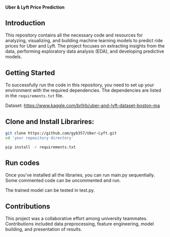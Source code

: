 #### Uber & Lyft Price Prediction


## Introduction

This repository contains all the necessary code and resources for analyzing, visualizing, and building machine learning models to predict ride prices for Uber and Lyft. The project focuses on extracting insights from the data, performing exploratory data analysis (EDA), and developing predictive models.




## Getting Started

To successfully run the code in this repository, you need to set up your environment with the required dependencies. The dependencies are listed in the ```requirements.txt``` file.

Dataset: https://www.kaggle.com/brllrb/uber-and-lyft-dataset-boston-ma




## Clone and Install Librarires:
```bash
git clone https://github.com/gyb357/Uber-Lyft.git
cd 'your repository directory'
```

```bash
pip install -r requirements.txt
```




## Run codes

Once you've installed all the libraries, you can run main.py sequentially. Some commented code can be uncommented and run. 

The trained model can be tested in test.py.




## Contributions
This project was a collaborative effort among university teammates. Contributions included data preprocessing, feature engineering, model building, and presentation of results.



